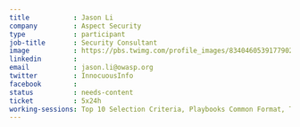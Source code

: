 ```yaml
---
title           : Jason Li
company         : Aspect Security
type            : participant
job-title       : Security Consultant
image           : https://pbs.twimg.com/profile_images/834046053917790209/cZl865e9_400x400.jpg
linkedin        :
email           : jason.li@owasp.org
twitter         : InnocuousInfo
facebook        :
status          : needs-content
ticket          : 5x24h
working-sessions: Top 10 Selection Criteria, Playbooks Common Format, Threat Modeling Diagramming Techniques, Is the Owasp Top 10 Data Collection Open, Security Playbooks Diagrams, Threat Modeling Tools, Data behind Owasp Top 10 2017, A7 - Insufficient Attack Protection, Securing the CI Pipeline, SAMM - OWASP Project alignment, Threat Modeling Cheat Sheet & Lightweight Threat Modeling, Implications of Owasp Top 10 2017, Crowdsourcing Security Knowledge, AppSec Review and Pentest Playbook, Lightweight Threat Modeling Process, Writing Security Tests, SAMM - Core Metrics, NextGen Security Scanners, Visit Bletchley Park, Machine Learning and Security, OWASP Risk Rating Management Project, Scaling Static Analysis Reviews and Deployments
---
```


